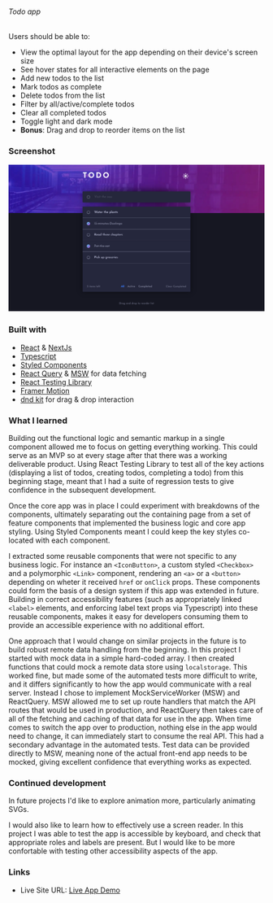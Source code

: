 ###### Todo app 
Users should be able to:

- View the optimal layout for the app depending on their device's screen size
- See hover states for all interactive elements on the page
- Add new todos to the list
- Mark todos as complete
- Delete todos from the list
- Filter by all/active/complete todos
- Clear all completed todos
- Toggle light and dark mode
- **Bonus**: Drag and drop to reorder items on the list

### Screenshot
![Todo app in dark mode showing a list of todos, some completed, some active](./readme/app-screenshot.png)


### Built with

- [React](https://reactjs.org/) & [NextJs](http://nextjs.com/)
- [Typescript](https://www.typescriptlang.org/)
- [Styled Components](https://styled-components.com/)
- [React Query](https://react-query.tanstack.com/) & [MSW](https://mswjs.io/) for data fetching
- [React Testing Library](https://testing-library.com/)
- [Framer Motion](https://www.framer.com/docs/animation/)
- [dnd kit](https://dndkit.com/) for drag & drop interaction


### What I learned

Building out the functional logic and semantic markup in a single component allowed me to focus on getting everything working. This could serve as an MVP so at every stage after that there was a working deliverable product. Using React Testing Library to test all of the key actions (displaying a list of todos, creating todos, completing a todo) from this beginning stage, meant that I had a suite of regression tests to give confidence in the subsequent development.

Once the core app was in place I could experiment with breakdowns of the components, ultimately separating out the containing page from a set of feature components that implemented the business logic and core app styling. Using Styled Components meant I could keep the key styles co-located with each component.

I extracted some reusable components that were not specific to any business logic. For instance an `<IconButton>`, a custom styled `<Checkbox>` and a polymorphic `<Link>` component, rendering an `<a>` or a `<button>` depending on wheter it received `href` or `onClick` props. These components could form the basis of a design system if this app was extended in future. Building in correct accessibility features (such as appropriately linked `<label>` elements, and enforcing label text props via Typescript) into these reusable components, makes it easy for developers consuming them to provide an accessible experience with no additional effort.

One approach that I would change on similar projects in the future is to build robust remote data handling from the beginning. In this project I started with mock data in a simple hard-coded array. I then created functions that could mock a remote data store using `localstorage`. This worked fine, but made some of the automated tests more difficult to write, and it differs significantly to how the app would communicate with a real server. Instead I chose to implement MockServiceWorker (MSW) and ReactQuery. MSW allowed me to set up route handlers that match the API routes that would be used in production, and ReactQuery then takes care of all of the fetching and caching of that data for use in the app. When time comes to switch the app over to production, nothing else in the app would need to change, it can immediately start to consume the real API. This had a secondary advantage in the automated tests. Test data can be provided directly to MSW, meaning none of the actual front-end app needs to be mocked, giving excellent confidence that everything works as expected.

### Continued development

In future projects I'd like to explore animation more, particularly animating SVGs.

I would also like to learn how to effectively use a screen reader. In this project I was able to test the app is accessible by keyboard, and check that appropriate roles and labels are present. But I would like to be more confortable with testing other accessibility aspects of the app.

### Links

- Live Site URL: [Live App Demo](http://todo-amber-psi.vercel.app/)

